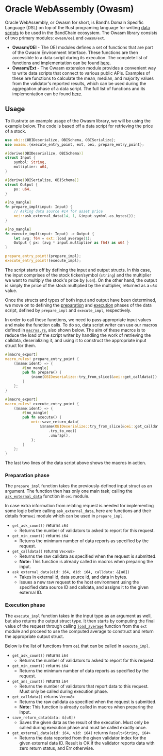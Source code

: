 # Oracle WebAssembly (Owasm)

Oracle WebAssembly, or Owasm for short, is Band's Domain Specific Language (DSL) on top of the Rust programing language for writing [data scripts](/develop/custom-scripts/oracle-script/introduction) to be used in the BandChain ecosystem. The Owasm library consists of two primary modules: `owasm/oei` and `owasm/ext`.


- **Owasm/OEI** - The OEI modules defines a set of functions that are part of the Owasm Environment Interface. These functions are then accessible to a data script during its execution. The complete list of functions and implementation can be found [here](https://github.com/bandprotocol/owasm/blob/master/packages/kit/src/oei/mod.rs).
- **Owasm/Ext** - The Owasm extension module provides a convenient way to write data scripts that connect to various public APIs. Examples of these are functions to calculate the mean, median, and majority values from the validator's reported results, which can be used during the aggregation phase of a data script. The full list of functions and its implementation can be found [here](https://github.com/bandprotocol/owasm/blob/master/packages/kit/src/ext/mod.rs).

## Usage

To illustrate an example usage of the Owasm library, we will be using the example below. The code is based off a data script for retrieving the price of a stock.

```rust
use obi::{OBIDeserialize, OBISchema, OBISerialize};
use owasm::{execute_entry_point, ext, oei, prepare_entry_point};

#[derive(OBIDeserialize, OBISchema)]
struct Input {
    symbol: String,
    multiplier: u64,
}

#[derive(OBISerialize, OBISchema)]
struct Output {
    px: u64,
}

#[no_mangle]
fn prepare_impl(input: Input) {
    // Asking data source #14 for asset price
    oei::ask_external_data(14, 1, &input.symbol.as_bytes());
}

#[no_mangle]
fn execute_impl(input: Input) -> Output {
    let avg: f64 = ext::load_average(1);
    Output { px: (avg * input.multiplier as f64) as u64 }
}

prepare_entry_point!(prepare_impl);
execute_entry_point!(execute_impl);
```

The script starts off by defining the input and output structs. In this case, the input comprises of the stock ticker/symbol (`string`) and the multiplier we want to multiply the stock's price by (`u64`). On the other hand, the output is simply the price of the stock multiplied by the multiplier, returned as a `u64` value.

Once the structs and types of both input and output have been determined, we move on to defining the [preparation](#preparation-phase) and [execution](#execution-phase) phases of the data script, defined by `prepare_impl` and `execute_impl`, respectively.

In order to call these functions, we need to pass appropriate input values and make the function calls. To do so, data script writer can use our macros defined in [`macros.rs`](https://github.com/bandprotocol/owasm/blob/master/packages/kit/src/macros.rs), also shown below. The aim of these macros is to reduce the load of the script writer by handling the work of retrieving the calldata, deserializing it, and using it to construct the appropriate input struct for them.

```rust
#[macro_export]
macro_rules! prepare_entry_point {
    ($name:ident) => {
        #[no_mangle]
        pub fn prepare() {
            $name(OBIDeserialize::try_from_slice(&oei::get_calldata()).unwrap());
        }
    };
}

#[macro_export]
macro_rules! execute_entry_point {
    ($name:ident) => {
        #[no_mangle]
        pub fn execute() {
            oei::save_return_data(
                &$name(OBIDeserialize::try_from_slice(&oei::get_calldata()).unwrap())
                    .try_to_vec()
                    .unwrap(),
            );
        }
    };
}
```

The last two lines of the data script above shows the macros in action.

### Preparation phase

The `prepare_impl` function takes the previously-defined input struct as an argument. The function then has only one main task; calling the [`ask_external_data`](https://github.com/bandprotocol/owasm/blob/master/packages/kit/src/oei/mod.rs#L49) function in `oei` module.

In case extra information from relating request is needed for implementing some logic before calling `ask_external_data`, here are functions and their details from`oei` module which can be used in `prepare_impl`.

- `get_ask_count()` returns `i64`
  - Returns the number of validators to asked to report for this request.
- `get_min_count()` returns `i64`
  - Returns the minimum number of data reports as specified by the request.
- `get_calldata()` returns `Vec<u8>`
  - Returns the raw calldata as specified when the request is submitted.
  - **Note:** This function is already called in macros when preparing the input.
- `ask_external_data(eid: i64, did: i64, calldata: &[u8])`
  - Takes in external id, data source id, and data in bytes.
  - Issues a new raw request to the host environment using the specified data source ID and calldata, and assigns it to the given external ID.

### Execution phase

The `execute_impl` function takes in the input type as an argument as well, but also returns the output struct type. It then starts by computing the final value of the request through calling [`load_average`](https://github.com/bandprotocol/owasm/blob/master/packages/kit/src/ext/mod.rs#L23) function from the `ext` module and proceed to use the computed average to construct and return the appropriate output struct.

Below is the list of functions from `oei` that can be called in `execute_impl`.

- `get_ask_count()` returns `i64`
  - Returns the number of validators to asked to report for this request.
- `get_min_count()` returns `i64`
  - Returns the minimum number of data reports as specified by the request.
- `get_ans_count()` returns `i64`
  - Returns the number of validators that report data to this request. Must only be called during execution phase.
- `get_calldata()` returns `Vec<u8>`
  - Returns the raw calldata as specified when the request is submitted.
  - **Note:** This function is already called in macros when preparing the input.
- `save_return_data(data: &[u8])`
  - Saves the given data as the result of the execution. Must only be called during execution phase and must be called exactly once.
- `get_external_data(eid: i64, vid: i64)` returns `Result<String, i64>`
  - Returns the data reported from the given validator index for the given external data ID. Result is OK if the validator reports data with zero return status, and Err otherwise.

